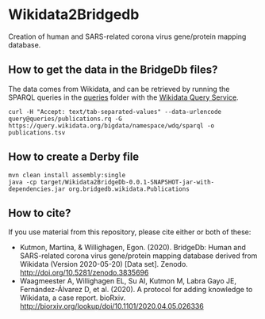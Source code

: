 # Wikidata2Bridgedb

Creation of human and SARS-related corona virus gene/protein mapping database.

## How to get the data in the BridgeDb files?

The data comes from Wikidata, and can be retrieved by running the SPARQL queries in the [queries](queries) folder
with the [Wikidata Query Service](https://query.wikidata.org/).

```shell
curl -H "Accept: text/tab-separated-values" --data-urlencode query@queries/publications.rq -G https://query.wikidata.org/bigdata/namespace/wdq/sparql -o publications.tsv
```

## How to create a Derby file

```shell
mvn clean install assembly:single
java -cp target/Wikidata2BridgeDb-0.0.1-SNAPSHOT-jar-with-dependencies.jar org.bridgedb.wikidata.Publications
```

## How to cite?

If you use material from this repository, please cite either or both of these:

* Kutmon, Martina, & Willighagen, Egon. (2020). BridgeDb: Human and SARS-related corona virus gene/protein mapping database derived from Wikidata (Version 2020-05-20) [Data set]. Zenodo. http://doi.org/10.5281/zenodo.3835696
* Waagmeester A, Willighagen EL, Su AI, Kutmon M, Labra Gayo JE, Fernández-Álvarez D, et al. (2020). A protocol for adding knowledge to Wikidata, a case report. bioRxiv. http://biorxiv.org/lookup/doi/10.1101/2020.04.05.026336

